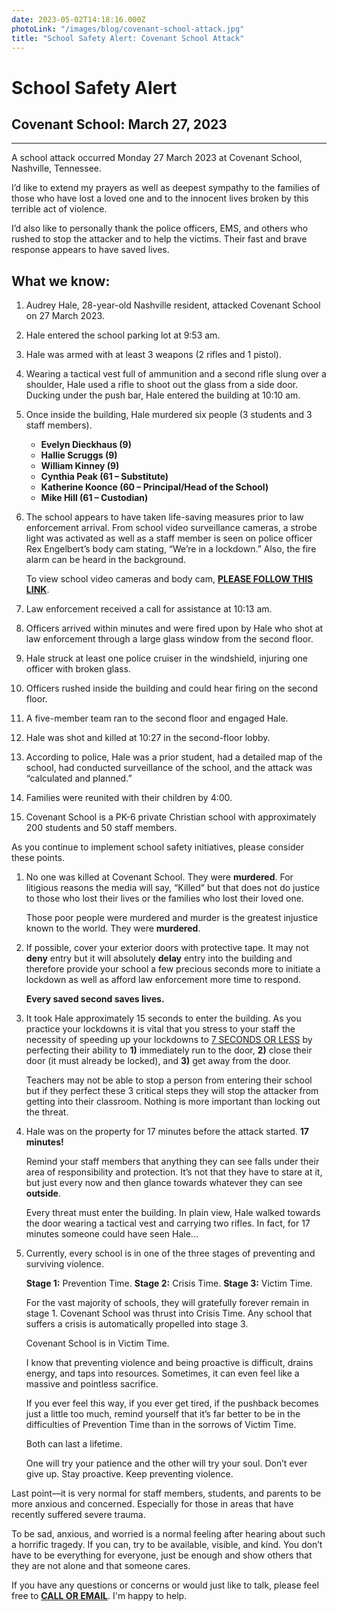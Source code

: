 ```yaml
---
date: 2023-05-02T14:18:16.000Z
photoLink: "/images/blog/covenant-school-attack.jpg"
title: "School Safety Alert: Covenant School Attack"
---
```


# School Safety Alert

## Covenant School: March 27, 2023

---

A school attack occurred Monday 27 March 2023 at Covenant School, Nashville, Tennessee.

I’d like to extend my prayers as well as deepest sympathy to the families of those who have lost a loved one and to the innocent lives broken by this terrible act of violence.

I’d also like to personally thank the police officers, EMS, and others who rushed to stop the attacker and to help the victims. Their fast and brave response appears to have saved lives.

## What we know:

1. Audrey Hale, 28-year-old Nashville resident, attacked Covenant School on 27 March 2023.
2. Hale entered the school parking lot at 9:53 am.
3. Hale was armed with at least 3 weapons (2 rifles and 1 pistol).
4. Wearing a tactical vest full of ammunition and a second rifle slung over a shoulder, Hale used a rifle to shoot out the glass from a side door. Ducking under the push bar, Hale entered the building at 10:10 am.
5. Once inside the building, Hale murdered six people (3 students and 3 staff members).

   - **Evelyn Dieckhaus (9)**
   - **Hallie Scruggs (9)**
   - **William Kinney (9)**
   - **Cynthia Peak (61 – Substitute)**
   - **Katherine Koonce (60 – Principal/Head of the School)**
   - **Mike Hill (61 – Custodian)**

6. The school appears to have taken life-saving measures prior to law enforcement arrival. From school video surveillance cameras, a strobe light was activated as well as a staff member is seen on police officer Rex Engelbert’s body cam stating, “We’re in a lockdown.” Also, the fire alarm can be heard in the background.

   To view school video cameras and body cam, **[PLEASE FOLLOW THIS LINK](https://www.tennessean.com/story/news/crime/2023/03/27/mnpd-releases-body-cam-video-of-mondays-school-shooting/70054489007/)**.

7. Law enforcement received a call for assistance at 10:13 am.
8. Officers arrived within minutes and were fired upon by Hale who shot at law enforcement through a large glass window from the second floor.
9. Hale struck at least one police cruiser in the windshield, injuring one officer with broken glass.
10. Officers rushed inside the building and could hear firing on the second floor.
11. A five-member team ran to the second floor and engaged Hale.
12. Hale was shot and killed at 10:27 in the second-floor lobby.
13. According to police, Hale was a prior student, had a detailed map of the school, had conducted surveillance of the school, and the attack was “calculated and planned.”
14. Families were reunited with their children by 4:00.
15. Covenant School is a PK-6 private Christian school with approximately 200 students and 50 staff members.

As you continue to implement school safety initiatives, please consider these points.

1. No one was killed at Covenant School. They were **murdered**. For litigious reasons the media will say, “Killed” but that does not do justice to those who lost their lives or the families who lost their loved one.

   Those poor people were murdered and murder is the greatest injustice known to the world. They were **murdered**.

2. If possible, cover your exterior doors with protective tape. It may not **deny** entry but it will absolutely **delay** entry into the building and therefore provide your school a few precious seconds more to initiate a lockdown as well as afford law enforcement more time to respond.

   **Every saved second saves lives.**

3. It took Hale approximately 15 seconds to enter the building. As you practice your lockdowns it is vital that you stress to your staff the necessity of speeding up your lockdowns to [7 SECONDS OR LESS](https://donshomette.com/blogs/?blogTitle="countdown_to_a_perfect_lockdown) by perfecting their ability to **1)** immediately run to the door, **2)** close their door (it must already be locked), and **3)** get away from the door.

   Teachers may not be able to stop a person from entering their school but if they perfect these 3 critical steps they will stop the attacker from getting into their classroom. Nothing is more important than locking out the threat.

4. Hale was on the property for 17 minutes before the attack started. **17 minutes!**

   Remind your staff members that anything they can see falls under their area of responsibility and protection. It’s not that they have to stare at it, but just every now and then glance towards whatever they can see **outside**.

   Every threat must enter the building. In plain view, Hale walked towards the door wearing a tactical vest and carrying two rifles. In fact, for 17 minutes someone could have seen Hale...

5. Currently, every school is in one of the three stages of preventing and surviving violence.

   **Stage 1:** Prevention Time.
   **Stage 2:** Crisis Time.
   **Stage 3:** Victim Time.

   For the vast majority of schools, they will gratefully forever remain in stage 1. Covenant School was thrust into Crisis Time. Any school that suffers a crisis is automatically propelled into stage 3.

   Covenant School is in Victim Time.

   I know that preventing violence and being proactive is difficult, drains energy, and taps into resources. Sometimes, it can even feel like a massive and pointless sacrifice.

   If you ever feel this way, if you ever get tired, if the pushback becomes just a little too much, remind yourself that it’s far better to be in the difficulties of Prevention Time than in the sorrows of Victim Time.

   Both can last a lifetime.

   One will try your patience and the other will try your soul. Don’t ever give up. Stay proactive. Keep preventing violence.

Last point—it is very normal for staff members, students, and parents to be more anxious and concerned. Especially for those in areas that have recently suffered severe trauma.

To be sad, anxious, and worried is a normal feeling after hearing about such a horrific tragedy. If you can, try to be available, visible, and kind. You don’t have to be everything for everyone, just be enough and show others that they are not alone and that someone cares.

If you have any questions or concerns or would just like to talk, please feel free to **[CALL OR EMAIL](mailto:don@donshomette.com)**. I'm happy to help.
